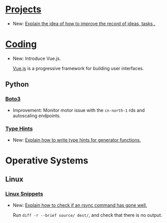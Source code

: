 # [Projects](projects.md)

* New: [Explain the idea of how to improve the record of ideas, tasks,.](projects.md#inbox-management)

# [Coding](vuejs.md)

* New: Introduce Vue.js.

    [Vue.js](https://vuejs.org) is a progressive framework for building user
    interfaces.

## Python

### [Boto3](boto3.md)

* Improvement: Monitor motor issue with the `cn-north-1` rds and autoscaling endpoints.

### [Type Hints](type_hints.md)

* New: [Explain how to write type hints for generator functions.](type_hints.md#type-hints-of-generators)

# Operative Systems

## Linux

### [Linux Snippets](linux_miscellaneous.md)

* New: [Explain how to check if an rsync command has gone well.](linux_miscellaneous.md#check-if-an-rsync-command-has-gone-well)

    Run `diff -r --brief source/ dest/`, and check that there is no output.